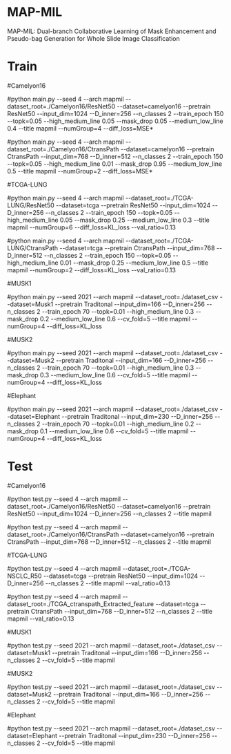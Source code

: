 # MAP-MIL
MAP-MIL: Dual-branch Collaborative Learning of Mask Enhancement and Pseudo-bag Generation for Whole Slide Image Classification

# Train

#Camelyon16

#python main.py --seed 4 --arch mapmil --dataset_root=./Camelyon16/ResNet50  --dataset=camelyon16 --pretrain ResNet50 --input_dim=1024 --D_inner=256 --n_classes 2 --train_epoch 150 --topk=0.05  --high_medium_line 0.05 --mask_drop 0.05 --medium_low_line 0.4  --title mapmil  --numGroup=4 --diff_loss=MSE*

#python main.py --seed 4 --arch mapmil  --dataset_root=./Camelyon16/CtransPath  --dataset=camelyon16 --pretrain CtransPath --input_dim=768 --D_inner=512 --n_classes 2 --train_epoch 150 --topk=0.05  --high_medium_line 0.01 --mask_drop 0.95 --medium_low_line 0.5  --title mapmil  --numGroup=2 --diff_loss=MSE*

#TCGA-LUNG

#python main.py --seed 4   --arch mapmil   --dataset_root=./TCGA-LUNG/ResNet50  --dataset=tcga --pretrain ResNet50  --input_dim=1024 --D_inner=256 --n_classes 2 --train_epoch 150 --topk=0.05  --high_medium_line 0.05 --mask_drop 0.25 --medium_low_line 0.3 --title mapmil  --numGroup=6 --diff_loss=KL_loss --val_ratio=0.13

#python main.py --seed 4   --arch mapmil   --dataset_root=./TCGA-LUNG/CtransPath  --dataset=tcga --pretrain CtransPath --input_dim=768 --D_inner=512 --n_classes 2 --train_epoch 150 --topk=0.05   --high_medium_line 0.01 --mask_drop 0.25 --medium_low_line 0.5 --title mapmil  --numGroup=2 --diff_loss=KL_loss --val_ratio=0.13

#MUSK1

#python main.py --seed 2021 --arch mapmil  --dataset_root=./dataset_csv  --dataset=Musk1 --pretrain Traditonal --input_dim=166 --D_inner=256 --n_classes 2 --train_epoch 70 --topk=0.01 --high_medium_line 0.3 --mask_drop 0.2 --medium_low_line 0.6 --cv_fold=5 --title mapmil  --numGroup=4 --diff_loss=KL_loss 

#MUSK2

#python main.py --seed 2021 --arch mapmil  --dataset_root=./dataset_csv  --dataset=Musk2 --pretrain Traditonal  --input_dim=166 --D_inner=256 --n_classes 2 --train_epoch 70 --topk=0.01 --high_medium_line 0.3 --mask_drop 0.3 --medium_low_line 0.6 --cv_fold=5 --title mapmil  --numGroup=4 --diff_loss=KL_loss 

#Elephant

#python main.py --seed 2021 --arch mapmil  --dataset_root=./dataset_csv  --dataset=Elephant --pretrain Traditonal  --input_dim=230 --D_inner=256 --n_classes 2 --train_epoch 70  --topk=0.01 --high_medium_line 0.2 --mask_drop 0.1 --medium_low_line 0.6 --cv_fold=5 --title mapmil  --numGroup=4 --diff_loss=KL_loss 

# Test

#Camelyon16

#python test.py --seed 4 --arch mapmil --dataset_root=./Camelyon16/ResNet50  --dataset=camelyon16 --pretrain ResNet50 --input_dim=1024 --D_inner=256 --n_classes 2   --title mapmil  

#python test.py --seed 4 --arch mapmil  --dataset_root=./Camelyon16/CtransPath  --dataset=camelyon16 --pretrain CtransPath --input_dim=768 --D_inner=512 --n_classes 2  --title mapmil 

#TCGA-LUNG

#python test.py --seed 4   --arch mapmil   --dataset_root=./TCGA-NSCLC_R50  --dataset=tcga --pretrain ResNet50  --input_dim=1024 --D_inner=256 --n_classes 2  --title mapmil --val_ratio=0.13

#python test.py --seed 4   --arch mapmil   --dataset_root=./TCGA_ctranspath_Extracted_feature  --dataset=tcga --pretrain CtransPath --input_dim=768 --D_inner=512 --n_classes 2 --title mapmil  --val_ratio=0.13

#MUSK1

#python test.py --seed 2021 --arch mapmil  --dataset_root=./dataset_csv  --dataset=Musk1 --pretrain Traditonal --input_dim=166 --D_inner=256 --n_classes 2 --cv_fold=5 --title mapmil 

#MUSK2

#python test.py --seed 2021 --arch mapmil  --dataset_root=./dataset_csv  --dataset=Musk2 --pretrain Traditonal  --input_dim=166 --D_inner=256 --n_classes 2  --cv_fold=5 --title mapmil 

#Elephant

#python test.py --seed 2021 --arch mapmil  --dataset_root=./dataset_csv  --dataset=Elephant --pretrain Traditonal  --input_dim=230 --D_inner=256 --n_classes 2  --cv_fold=5 --title mapmil  





